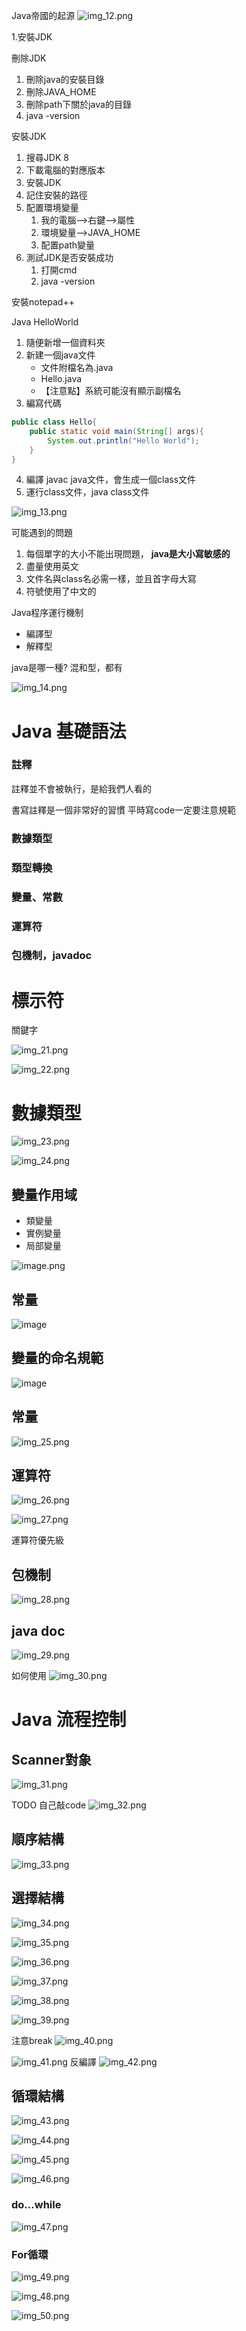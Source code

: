 Java帝國的起源
![img_12.png](img_12.png)

1.安裝JDK

刪除JDK
1. 刪除java的安裝目錄
2. 刪除JAVA_HOME
3. 刪除path下關於java的目錄
4. java -version

安裝JDK
1. 搜尋JDK 8
2. 下載電腦的對應版本
3. 安裝JDK
4. 記住安裝的路徑
5. 配置環境變量
   1. 我的電腦-->右鍵-->屬性
   2. 環境變量-->JAVA_HOME
   3. 配置path變量
6. 測試JDK是否安裝成功
   1. 打開cmd
   2. java -version

安裝notepad++

Java HelloWorld
1. 隨便新增一個資料夾
2. 新建一個java文件
   - 文件附檔名為.java
   - Hello.java
   - 【注意點】系統可能沒有顯示副檔名
3. 編寫代碼

```java
public class Hello{
    public static void main(String[] args){
        System.out.println("Hello World");
    }
}
```
   
4. 編譯 javac java文件，會生成一個class文件
5. 運行class文件，java class文件

![img_13.png](img_13.png)

可能遇到的問題
1. 每個單字的大小不能出現問題， **java是大小寫敏感的**
2. 盡量使用英文
3. 文件名與class名必需一樣，並且首字母大寫
4. 符號使用了中文的

Java程序運行機制
- 編譯型
- 解釋型

java是哪一種? 混和型，都有

![img_14.png](img_14.png)


# Java 基礎語法

### 註釋
註釋並不會被執行，是給我們人看的

書寫註釋是一個非常好的習慣
平時寫code一定要注意規範

### 數據類型

### 類型轉換

### 變量、常數

### 運算符

### 包機制，javadoc

# 標示符

關鍵字

![img_21.png](img_21.png)

![img_22.png](img_22.png)

# 數據類型

![img_23.png](img_23.png)

![img_24.png](img_24.png)



## 變量作用域
+ 類變量
+ 實例變量
+ 局部變量

![image.png](25.png)

## 常量

![image](26.png)

## 變量的命名規範

![image](27.png)

## 常量
![img_25.png](img_25.png)

## 運算符

![img_26.png](img_26.png)

![img_27.png](img_27.png)

運算符優先級

## 包機制

![img_28.png](img_28.png)

## java doc

![img_29.png](img_29.png)

如何使用
![img_30.png](img_30.png)

# Java 流程控制

## Scanner對象

![img_31.png](img_31.png)

TODO 自己敲code
![img_32.png](img_32.png)

## 順序結構
![img_33.png](img_33.png)

## 選擇結構
![img_34.png](img_34.png)

![img_35.png](img_35.png)

![img_36.png](img_36.png)

![img_37.png](img_37.png)

![img_38.png](img_38.png)

![img_39.png](img_39.png)

注意break
![img_40.png](img_40.png)

![img_41.png](img_41.png)
反編譯
![img_42.png](img_42.png)

## 循環結構
![img_43.png](img_43.png)

![img_44.png](img_44.png)

![img_45.png](img_45.png)

![img_46.png](img_46.png)

### do...while
![img_47.png](img_47.png)

### For循環

![img_49.png](img_49.png)

![img_48.png](img_48.png)

![img_50.png](img_50.png)
























